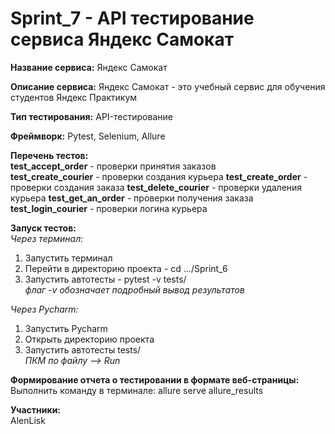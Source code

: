 # Sprint_7 - API тестирование сервиса Яндекс Самокат

**Название сервиса:** Яндекс Самокат 

**Описание сервиса:** Яндекс Самокат - это учебный сервис для обучения студентов Яндекс Практикум 

**Тип тестирования:** API-тестирование     

**Фреймворк:** Pytest, Selenium, Allure   

**Перечень тестов:**   
**test_accept_order** - проверки принятия заказов   
**test_create_courier** - проверки создания курьера
**test_create_order** - проверки создания заказа
**test_delete_courier** - проверки удаления курьера
**test_get_an_order** - проверки получения заказа
**test_login_courier** - проверки логина курьера

**Запуск тестов:**  
*Через терминал:* 
1. Запустить терминал
2. Перейти в директорию проекта - cd .../Sprint_6 
3. Запустить автотесты - pytest -v tests/   
*флаг -v обозначает подробный вывод результатов*  

*Через Pycharm:*    
1. Запустить Pycharm  
2. Открыть директорию проекта  
3. Запустить автотесты tests/  
*ПКМ по файлу —> Run*

**Формирование отчета о тестировании в формате веб-страницы:**   
Выполнить команду в терминале: allure serve allure_results 

**Участники:**  
AlenLisk